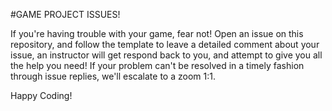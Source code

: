 #GAME PROJECT ISSUES!

If you're having trouble with your game, fear not! Open an issue on this repository, and follow the template to leave a detailed comment about your issue, an instructor will get respond back to you, and attempt to give you all the help you need! If your problem can't be resolved in a timely fashion through issue replies, we'll escalate to a zoom 1:1.

Happy Coding!